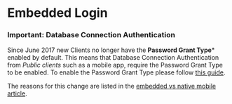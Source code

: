 # Embedded Login

### Important: Database Connection Authentication

Since June 2017 new Clients no longer have the **Password Grant Type*** enabled by default. This means that Database Connection Authentication from *Public clients* such as a mobile app, require the Password Grant Type to be enabled.
To enable the Password Grant Type please follow [this guide](https://auth0.com/docs/clients/client-grant-types#how-to-edit-the-client-grant_types-property).

The reasons for this change are listed in the [embedded vs native mobile article](https://auth0.com/docs/tutorials/browser-based-vs-native-experience-on-mobile). 